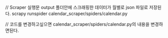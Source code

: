 // Scraper 실행문 output 폴더안에 스크래핑한 데이터가 월별로 json 파일로 저장된다.
scrapy runspider calendar_scraper/spiders/calendar.py 

// 코드를 변경하고싶으면 calendar_scraper/spiders/calendar.py의 내용을 변경하면된다.

